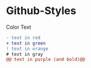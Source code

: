 # Github-Styles

Color Text 

```diff
- text in red
+ text in green
! text in orange
# text in gray
@@ text in purple (and bold)@@
```
